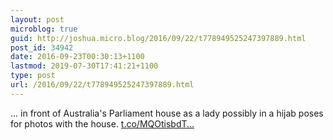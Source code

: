 ```yaml
---
layout: post
microblog: true
guid: http://joshua.micro.blog/2016/09/22/t778949525247397889.html
post_id: 34942
date: 2016-09-23T00:30:13+1100
lastmod: 2019-07-30T17:41:21+1100
type: post
url: /2016/09/22/t778949525247397889.html
---
```

... in front of Australia's Parliament house as a lady possibly in a hijab poses for photos with the house. [t.co/MQOtisbdT...](https://t.co/MQOtisbdT3)
